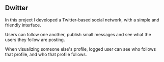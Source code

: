 ## Dwitter

In this project I developed a Twitter-based social network, with a simple and friendly interface.

Users can follow one another, publish small messages and see what the users they follow are posting.

When visualizing someone else's profile, logged user can see who follows that profile, and who that profile follows.
